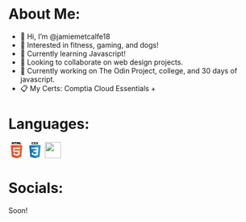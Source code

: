 # About Me:
- 👋 Hi, I’m @jamiemetcalfe18
- 👀 Interested in fitness, gaming, and dogs!
- 🌱 Currently learning Javascript!
- 💞️ Looking to collaborate on web design projects.
- 🔧 Currently working on The Odin Project, college, and 30 days of javascript.
- 📋 My Certs: Comptia Cloud Essentials +

# Languages:

<img height="32" width="32" src="https://raw.githubusercontent.com/github/explore/80688e429a7d4ef2fca1e82350fe8e3517d3494d/topics/html/html.png"/> <img height="32" width="32" src="https://raw.githubusercontent.com/github/explore/80688e429a7d4ef2fca1e82350fe8e3517d3494d/topics/css/css.png"/> <img height="32" width="32" src="https://raw.githubusercontent.com/simple-icons/simple-icons/develop/icons/javascript.svg"/>

# Socials:

Soon!

<!---
jamiemetcalfe18/jamiemetcalfe18 is a ✨ special ✨ repository because its `README.md` (this file) appears on your GitHub profile.
You can click the Preview link to take a look at your changes.

linked-in link: [<img src='https://cdn.jsdelivr.net/npm/simple-icons@3.0.1/icons/linkedin.svg' alt='linkedin' height='40'>](https://www.linkedin.com/in/https://www.linkedin.com/in/jmetcalfe18//)
--->
